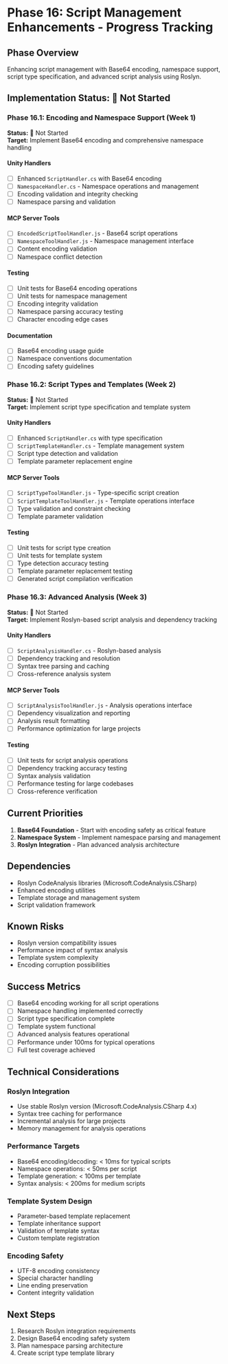 # Phase 16: Script Management Enhancements - Progress Tracking

## Phase Overview
Enhancing script management with Base64 encoding, namespace support, script type specification, and advanced script analysis using Roslyn.

## Implementation Status: 🔴 Not Started

### Phase 16.1: Encoding and Namespace Support (Week 1)
**Status:** 🔴 Not Started  
**Target:** Implement Base64 encoding and comprehensive namespace handling

#### Unity Handlers
- [ ] Enhanced `ScriptHandler.cs` with Base64 encoding
- [ ] `NamespaceHandler.cs` - Namespace operations and management
- [ ] Encoding validation and integrity checking
- [ ] Namespace parsing and validation

#### MCP Server Tools
- [ ] `EncodedScriptToolHandler.js` - Base64 script operations
- [ ] `NamespaceToolHandler.js` - Namespace management interface
- [ ] Content encoding validation
- [ ] Namespace conflict detection

#### Testing
- [ ] Unit tests for Base64 encoding operations
- [ ] Unit tests for namespace management
- [ ] Encoding integrity validation
- [ ] Namespace parsing accuracy testing
- [ ] Character encoding edge cases

#### Documentation
- [ ] Base64 encoding usage guide
- [ ] Namespace conventions documentation
- [ ] Encoding safety guidelines

### Phase 16.2: Script Types and Templates (Week 2)
**Status:** 🔴 Not Started  
**Target:** Implement script type specification and template system

#### Unity Handlers
- [ ] Enhanced `ScriptHandler.cs` with type specification
- [ ] `ScriptTemplateHandler.cs` - Template management system
- [ ] Script type detection and validation
- [ ] Template parameter replacement engine

#### MCP Server Tools
- [ ] `ScriptTypeToolHandler.js` - Type-specific script creation
- [ ] `ScriptTemplateToolHandler.js` - Template operations interface
- [ ] Type validation and constraint checking
- [ ] Template parameter validation

#### Testing
- [ ] Unit tests for script type creation
- [ ] Unit tests for template system
- [ ] Type detection accuracy testing
- [ ] Template parameter replacement testing
- [ ] Generated script compilation verification

### Phase 16.3: Advanced Analysis (Week 3)
**Status:** 🔴 Not Started  
**Target:** Implement Roslyn-based script analysis and dependency tracking

#### Unity Handlers
- [ ] `ScriptAnalysisHandler.cs` - Roslyn-based analysis
- [ ] Dependency tracking and resolution
- [ ] Syntax tree parsing and caching
- [ ] Cross-reference analysis system

#### MCP Server Tools
- [ ] `ScriptAnalysisToolHandler.js` - Analysis operations interface
- [ ] Dependency visualization and reporting
- [ ] Analysis result formatting
- [ ] Performance optimization for large projects

#### Testing
- [ ] Unit tests for script analysis operations
- [ ] Dependency tracking accuracy testing
- [ ] Syntax analysis validation
- [ ] Performance testing for large codebases
- [ ] Cross-reference verification

## Current Priorities
1. **Base64 Foundation** - Start with encoding safety as critical feature
2. **Namespace System** - Implement namespace parsing and management
3. **Roslyn Integration** - Plan advanced analysis architecture

## Dependencies
- Roslyn CodeAnalysis libraries (Microsoft.CodeAnalysis.CSharp)
- Enhanced encoding utilities
- Template storage and management system
- Script validation framework

## Known Risks
- Roslyn version compatibility issues
- Performance impact of syntax analysis
- Template system complexity
- Encoding corruption possibilities

## Success Metrics
- [ ] Base64 encoding working for all script operations
- [ ] Namespace handling implemented correctly
- [ ] Script type specification complete
- [ ] Template system functional
- [ ] Advanced analysis features operational
- [ ] Performance under 100ms for typical operations
- [ ] Full test coverage achieved

## Technical Considerations

### Roslyn Integration
- Use stable Roslyn version (Microsoft.CodeAnalysis.CSharp 4.x)
- Syntax tree caching for performance
- Incremental analysis for large projects
- Memory management for analysis operations

### Performance Targets
- Base64 encoding/decoding: < 10ms for typical scripts
- Namespace operations: < 50ms per script
- Template generation: < 100ms per template
- Syntax analysis: < 200ms for medium scripts

### Template System Design
- Parameter-based template replacement
- Template inheritance support
- Validation of template syntax
- Custom template registration

### Encoding Safety
- UTF-8 encoding consistency
- Special character handling
- Line ending preservation
- Content integrity validation

## Next Steps
1. Research Roslyn integration requirements
2. Design Base64 encoding safety system
3. Plan namespace parsing architecture
4. Create script type template library